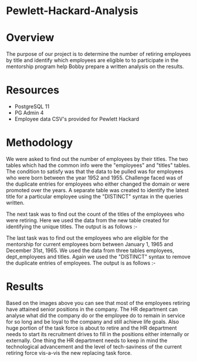 # Pewlett-Hackard-Analysis

# Overview 

The purpose of our project is to determine the number of retiring employees by title and identify which employees are eligible to to participate in the mentorship program help Bobby prepare a written analysis on the results.

# Resources #
- PostgreSQL 11
- PG Admin 4
- Employee data CSV's provided for Pewlett Hackard

# Methodology #

We were asked to find out the number of employees by their titles. The two tables which had the common info were the "employees" and "titles" tables. The condition to satisfy was that the data to be pulled was for employees who were born between the year 1952 and 1955. Challenge faced was of the duplicate entries for employees who either changed the domain or were promoted over the years. A separate table was created to identify the latest title for a particular employee using the "DISTINCT" syntax in the queries written. 

The next task was to find out the count of the titles of the employees who were retiring. Here we used the data from the new table created for identifying the unique titles. The output is as follows :- 


The last task was to find out the employees who are eligible for the mentorship for current employees born between January 1, 1965 and December 31st, 1965. We used the data from three tables employees, dept_employees and titles. Again we used the "DISTINCT" syntax to remove the duplicate entries of employees. The output is as follows :- 



# Results #

Based on the images above you can see that most of the employees retiring have attained senior positions in the company. The HR department can analyse what did the company do or the employee do to remain in service for so long and be loyal to the company and still achieve life goals. Also huge portion of the task force is about to retire and the HR department needs to start its recruitment drives to fill in the positions either internally or externally. One thing the HR department needs to keep in mind the technological advancement and the level of tech-saviness of the current retiring force vis-a-vis the new replacing task force.


